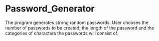 # Password_Generator
The program generates strong random passwords. User chooses the number of passwords to be created, the length of the password and the categories of characters the passwords will consist of.
